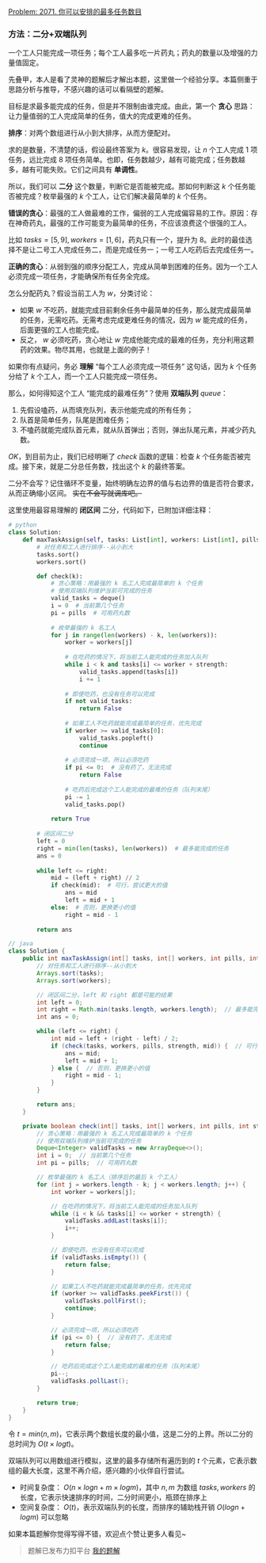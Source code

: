 [Problem: 2071. 你可以安排的最多任务数目](https://leetcode.cn/problems/maximum-number-of-tasks-you-can-assign/description/)

### 方法：二分+双端队列

一个工人只能完成一项任务；每个工人最多吃一片药丸；药丸的数量以及增强的力量值固定。

先叠甲，本人是看了灵神的题解后才解出本题，这里做一个经验分享。本篇侧重于思路分析与推导，不感兴趣的话可以看隔壁的题解。

目标是求最多能完成的任务，但是并不限制由谁完成。由此，第一个 **贪心** 思路：让力量值弱的工人完成简单的任务，值大的完成更难的任务。

**排序**：对两个数组进行从小到大排序，从而方便配对。

求的是数量，不清楚的话，假设最终答案为 $k$。很容易发现，让 $n$ 个工人完成 $1$ 项任务，远比完成 $8$ 项任务简单。也即，任务数越少，越有可能完成；任务数越多，越有可能失败。它们之间具有 **单调性**。

所以，我们可以 **二分** 这个数量，判断它是否能被完成。那如何判断这 $k$ 个任务能否被完成？枚举最强的 $k$ 个工人，让它们解决最简单的 $k$ 个任务。

**错误的贪心**：最强的工人做最难的工作，偏弱的工人完成偏容易的工作。原因：存在神奇药丸，最强的工作可能变为最简单的任务，不应该浪费这个很强的工人。

比如 $tasks=[5,9],workers=[1,6]$，药丸只有一个，提升为 $8$。此时的最佳选择不是让二号工人完成任务二，而是完成任务一；一号工人吃药后去完成任务一。

**正确的贪心**：从弱到强的顺序分配工人，完成从简单到困难的任务。因为一个工人必须完成一项任务，才能确保所有任务全完成。

怎么分配药丸？假设当前工人为 $w$，分类讨论：

- 如果 $w$ 不吃药，就能完成目前剩余任务中最简单的任务，那么就完成最简单的任务，无需吃药。无需考虑完成更难任务的情况，因为 $w$ 能完成的任务，后面更强的工人也能完成。
- 反之， $w$ 必须吃药，贪心地让 $w$ 完成他能完成的最难的任务，充分利用这颗药的效果。物尽其用，也就是上面的例子！

如果你有点疑问，务必 **理解** “每个工人必须完成一项任务” 这句话，因为 $k$ 个任务分给了 $k$ 个工人，而一个工人只能完成一项任务。

那么，如何得知这个工人 “能完成的最难任务”？使用 **双端队列** $queue$：

1. 先假设嗑药，从而填充队列，表示他能完成的所有任务；
2. 队首是简单任务，队尾是困难任务；
3. 不嗑药就能完成队首元素，就从队首弹出；否则，弹出队尾元素，并减少药丸数。

$OK$，到目前为止，我们已经明晰了 $check$ 函数的逻辑：检查 $k$ 个任务能否被完成。接下来，就是二分总任务数，找出这个 $k$ 的最终答案。

二分不会写？记住循环不变量，始终明确左边界的值与右边界的值是否符合要求，从而正确缩小区间。 ~~实在不会写就调库吧。~~

这里使用最容易理解的 **闭区间** 二分，代码如下，已附加详细注释：

```Python
# python
class Solution:
    def maxTaskAssign(self, tasks: List[int], workers: List[int], pills: int, strength: int) -> int:
        # 对任务和工人进行排序--从小到大
        tasks.sort()
        workers.sort()

        def check(k):
            # 贪心策略：用最强的 k 名工人完成最简单的 k 个任务
            # 使用双端队列维护当前可完成的任务
            valid_tasks = deque()
            i = 0  # 当前第几个任务
            pi = pills  # 可用药丸数
            
            # 枚举最强的 k 名工人
            for j in range(len(workers) - k, len(workers)):
                worker = workers[j]
                
                # 在吃药的情况下，将当前工人能完成的任务加入队列
                while i < k and tasks[i] <= worker + strength:
                    valid_tasks.append(tasks[i])
                    i += 1
                
                # 即使吃药，也没有任务可以完成
                if not valid_tasks:
                    return False
                
                # 如果工人不吃药就能完成最简单的任务，优先完成
                if worker >= valid_tasks[0]:
                    valid_tasks.popleft()
                    continue
                
                # 必须完成一项，所以必须吃药
                if pi <= 0:  # 没有药了，无法完成
                    return False
                
                # 吃药后完成这个工人能完成的最难的任务（队列末尾）
                pi -= 1
                valid_tasks.pop()
            
            return True
        
        # 闭区间二分
        left = 0
        right = min(len(tasks), len(workers))  # 最多能完成的任务
        ans = 0
        
        while left <= right:
            mid = (left + right) // 2
            if check(mid):  # 可行，尝试更大的值
                ans = mid
                left = mid + 1
            else:  # 否则，更换更小的值
                right = mid - 1
        
        return ans
```

```Java
// java
class Solution {
    public int maxTaskAssign(int[] tasks, int[] workers, int pills, int strength) {
        // 对任务和工人进行排序--从小到大
        Arrays.sort(tasks);
        Arrays.sort(workers);

        // 闭区间二分，left 和 right 都是可能的结果
        int left = 0;
        int right = Math.min(tasks.length, workers.length);  // 最多能完成的任务
        int ans = 0;

        while (left <= right) {
            int mid = left + (right - left) / 2;
            if (check(tasks, workers, pills, strength, mid)) {  // 可行，尝试更大的值
                ans = mid;
                left = mid + 1;
            } else {  // 否则，更换更小的值
                right = mid - 1;
            }
        }

        return ans;
    }

    private boolean check(int[] tasks, int[] workers, int pills, int strength, int k) {
        // 贪心策略：用最强的 k 名工人完成最简单的 k 个任务
        // 使用双端队列维护当前可完成的任务
        Deque<Integer> validTasks = new ArrayDeque<>();
        int i = 0;  // 当前第几个任务
        int pi = pills;  // 可用药丸数

        // 枚举最强的 k 名工人（排序后的最后 k 个工人）
        for (int j = workers.length - k; j < workers.length; j++) {
            int worker = workers[j];

            // 在吃药的情况下，将当前工人能完成的任务加入队列
            while (i < k && tasks[i] <= worker + strength) {
                validTasks.addLast(tasks[i]);
                i++;
            }

            // 即使吃药，也没有任务可以完成
            if (validTasks.isEmpty()) {
                return false;
            }

            // 如果工人不吃药就能完成最简单的任务，优先完成
            if (worker >= validTasks.peekFirst()) {
                validTasks.pollFirst();
                continue;
            }

            // 必须完成一项，所以必须吃药
            if (pi <= 0) {  // 没有药了，无法完成
                return false;
            }

            // 吃药后完成这个工人能完成的最难的任务（队列末尾）
            pi--;
            validTasks.pollLast();
        }

        return true;
    }
}
```

令 $t=min(n,m)$，它表示两个数组长度的最小值，这是二分的上界。所以二分的总时间为 $O(t\times logt)$。

双端队列可以用数组进行模拟，这里的最多存储所有遍历到的 $t$ 个元素，它表示数组的最大长度，这里不再介绍，感兴趣的小伙伴自行尝试。

- 时间复杂度： $O(n\times logn+m\times logm)$，其中 $n,m$ 为数组 $tasks,workers$ 的长度，它表示快速排序的时间，二分时间更小，瓶颈在排序上
- 空间复杂度： $O(t)$，表示双端队列的长度，而排序的辅助栈开销 $O(logn+logm)$ 可以忽略

如果本篇题解你觉得写得不错，欢迎点个赞让更多人看见~

> 题解已发布力扣平台 [我的题解](https://leetcode.cn/problems/maximum-number-of-tasks-you-can-assign/solutions/3666742/tan-xin-er-fen-shuang-duan-dui-lie-jie-s-7rbq/)
